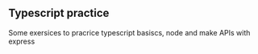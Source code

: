 ## Typescript practice

Some exersices to pracrice typescript basiscs, node and make APIs with express

